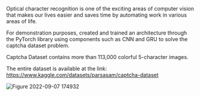 Optical character recognition is one of the exciting areas of computer vision that makes our lives easier and saves time by automating work in various areas of life.

For demonstration purposes, created and trained an architecture through the PyTorch library using components such as CNN and GRU to solve the captcha dataset problem.

Captcha Dataset contains more than 113,000 colorful 5-character images.

The entire dataset is available at the link:
https://www.kaggle.com/datasets/parsasam/captcha-dataset


![Figure 2022-09-07 174932](https://user-images.githubusercontent.com/61695069/189380297-208d46de-2ee8-43c0-90d7-4dd6d1e81409.png)
